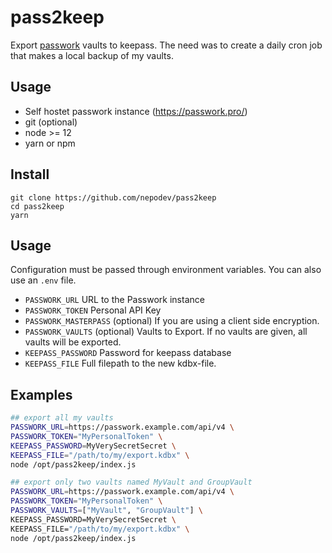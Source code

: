 # pass2keep

Export [passwork](https://passwork.pro/) vaults to keepass. The need was to create a daily cron job that makes a local backup of my vaults.  

## Usage

* Self hostet passwork instance (https://passwork.pro/)
* git (optional)
* node >= 12
* yarn or npm

## Install

```shell
git clone https://github.com/nepodev/pass2keep
cd pass2keep
yarn
```

## Usage

Configuration must be passed through environment variables. You can also use an `.env` file.

* `PASSWORK_URL` URL to the Passwork instance
* `PASSWORK_TOKEN` Personal API Key
* `PASSWORK_MASTERPASS` (optional) If you are using a client side encryption.
* `PASSWORK_VAULTS` (optional) Vaults to Export. If no vaults are given, all vaults will be exported. 
* `KEEPASS_PASSWORD` Password for keepass database
* `KEEPASS_FILE` Full filepath to the new kdbx-file.

## Examples

```bash
## export all my vaults
PASSWORK_URL=https://passwork.example.com/api/v4 \
PASSWORK_TOKEN="MyPersonalToken" \
KEEPASS_PASSWORD=MyVerySecretSecret \
KEEPASS_FILE="/path/to/my/export.kdbx" \
node /opt/pass2keep/index.js
```

```bash
## export only two vaults named MyVault and GroupVault
PASSWORK_URL=https://passwork.example.com/api/v4 \
PASSWORK_TOKEN="MyPersonalToken" \
PASSWORK_VAULTS=["MyVault", "GroupVault"] \
KEEPASS_PASSWORD=MyVerySecretSecret \
KEEPASS_FILE="/path/to/my/export.kdbx" \
node /opt/pass2keep/index.js
```
